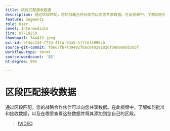 ```yaml
---
title: 区段匹配接收数据
description: 通过区段匹配，您的战略合作伙伴可以向您共享数据。在此视频中，了解如何批准和接收数据，以及在哪里查看这些数据并将其添加到您自己的区段。
feature: Segments
role: User
level: Intermediate
jira: KT-10250
thumbnail: 344419.jpeg
exl-id: ef3dc334-f733-4ffa-94a5-1ff7ef3999cb
source-git-commit: fb667fb7439492f8ac040291820f5899a06b305f
workflow-type: tm+mt
source-wordcount: '82'
ht-degree: 90%

---
```


# 区段匹配接收数据

通过区段匹配，您的战略合作伙伴可以向您共享数据。在此视频中，了解如何批准和接收数据，以及在哪里查看这些数据并将其添加到您自己的区段。

>[!VIDEO](https://video.tv.adobe.com/v/3411138/?learn=on&enablevpops&captions=chi_hans)

